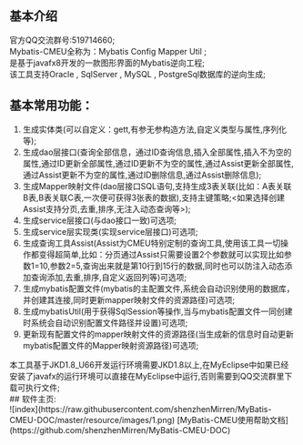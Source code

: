 ## 基本介绍
官方QQ交流群号:519714660;<br/>
Mybatis-CMEU全称为：Mybatis Config Mapper Util ;<br/>
是基于javafx8开发的一款图形界面的Mybatis逆向工程;<br/>
该工具支持Oracle , SqlServer , MySQL , PostgreSql数据库的逆向生成;<br/>
## 基本常用功能：<br/>
<ol>
<li>生成实体类(可以自定义：gett,有参无参构造方法,自定义类型与属性,序列化等);</li>
<li>生成dao层接口(查询全部信息，通过ID查询信息,插入全部属性,插入不为空的属性,通过ID更新全部属性,通过ID更新不为空的属性,通过Assist更新全部属性,通过Assist更新不为空的属性,通过ID删除信息,通过Assist删除信息);</li>
<li>生成Mapper映射文件(dao层接口SQL语句,支持生成3表关联(比如：A表关联B表,B表关联C表,一次便可获得3张表的数据),支持主键策略;<如果选择创建Assist支持分页,去重,排序,无注入动态查询等>);</li>
<li>生成service层接口(与dao接口一致)可选项;</li>
<li>生成service层实现类(实现service层接口)可选项;</li>
<li>生成查询工具Assist(Assist为CMEU特别定制的查询工具,使用该工具一切操作都变得超简单,比如：分页通过Assist只需要设置2个参数就可以实现比如参数1=10,参数2=5,查询出来就是第10行到15行的数据,同时也可以防注入动态添加查询添加,去重,排序,自定义返回列等)可选项;</li>
<li>生成mybatis配置文件(mybatis的主配置文件,系统会自动识别使用的数据库，并创建其连接,同时更新mapper映射文件的资源路径)可选项;</li>
<li>生成mybatisUtil(用于获得SqlSession等操作,当与mybatis配置文件一同创建时系统会自动识别配置文件路径并设置)可选项;</li>
<li>更新现有配置文件的mapper映射文件的资源路径(当生成新的信息时自动更新mybatis配置文件的Mapper映射资源路径)可选项;</li>
</ol>
本工具基于JKD1.8_U66开发运行环境需要JKD1.8以上,在MyEclipse中如果已经安装了javafx的运行环境可以直接在MyEclipse中运行,否则需要到QQ交流群里下载可执行文件;<br/>
## 软件主页:<br/>
![index](https://raw.githubusercontent.com/shenzhenMirren/MyBatis-CMEU-DOC/master/resource/images/1.png)
[MyBatis-CMEU使用帮助文档](https://github.com/shenzhenMirren/MyBatis-CMEU-DOC)


